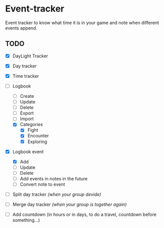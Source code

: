 # Event-tracker
Event tracker to know what time it is in your game and note when different events append.

## TODO 
- [x] DayLight Tracker
- [x] Day tracker
- [x] Time tracker
- [ ] Logbook
  - [ ] Create
  - [ ] Update
  - [ ] Delete
  - [ ] Export
  - [ ] Import
  - [x] Categories
    - [x] Fight
    - [x] Encounter
    - [x] Exploring
- [x] Logbook event
  - [x] Add
  - [ ] Update
  - [ ] Delete
  - [ ] Add events in notes in the future
  - [ ] Convert note to event
- [ ] Split day tracker *(when your group devide)*
- [ ] Merge day tracker *(when your group is together again)*
- [ ] Add countdown (in hours or in days, to do a travel, countdown before something...)

